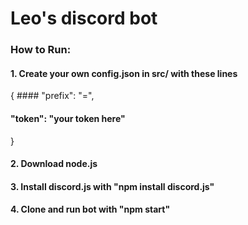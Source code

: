 # Leo's discord bot

### How to Run:
#### 1. Create your own config.json in src/ with these lines
{
####&nbsp;"prefix": "=",
####    \"token": "your token here"
}
#### 2. Download node.js
#### 3. Install discord.js with "npm install discord.js"
#### 4. Clone and run bot with "npm start"
